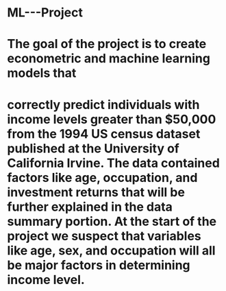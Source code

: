 # ML---Project


# The goal of the project is to create econometric and machine learning models that
# correctly predict individuals with income levels greater than $50,000 from the 1994 US census dataset published at the University of California Irvine. The data contained factors like age, occupation, and investment returns that will be further explained in the data summary portion. At the start of the project we suspect that variables like age, sex, and occupation will all be major factors in determining income level.
